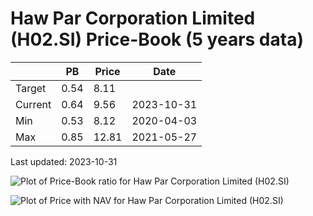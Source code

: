 # Haw Par Corporation Limited (H02.SI) Price-Book (5 years data)

|     | PB   | Price | Date       |
|-----|------|-------|------------|
| Target | 0.54 | 8.11  |  |
| Current | 0.64 | 9.56  | 2023-10-31 |
| Min | 0.53 | 8.12  | 2020-04-03 |
| Max | 0.85 | 12.81  | 2021-05-27 |

Last updated: 2023-10-31

![Plot of Price-Book ratio for Haw Par Corporation Limited (H02.SI)](H02_pb_5.png)

![Plot of Price with NAV for Haw Par Corporation Limited (H02.SI)](H02_price_nav_5.png)
